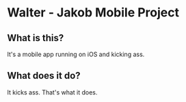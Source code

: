 Walter - Jakob Mobile Project
=============================

What is this?
-------------
It's a mobile app running on iOS and kicking ass.

What does it do?
----------------
It kicks ass. That's what it does.
